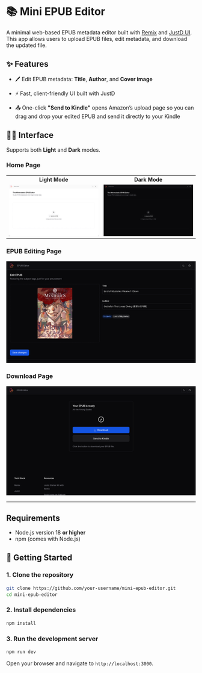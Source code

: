 # 📚 Mini EPUB Editor

A minimal web-based EPUB metadata editor built with [Remix](https://remix.run) and [JustD UI](https://justd.dev). This app allows users to upload EPUB files, edit metadata, and download the updated file.

## ✨ Features

- 🖊️ Edit EPUB metadata: **Title**, **Author**, and **Cover image**

- ⚡ Fast, client-friendly UI built with JustD

- 📤 One-click **"Send to Kindle"** opens Amazon’s upload page so you can drag and drop your edited EPUB and send it directly to your Kindle

## 💅🏻 Interface

Supports both **Light** and **Dark** modes.

### Home Page

<table> <tr> <td align="center"><strong>Light Mode</strong></td> <td align="center"><strong>Dark Mode</strong></td> </tr> <tr> <td><img src="./screenshots/home-page-light.png" alt="Light home page" width="100%"/></td> <td><img src="./screenshots/home-page-dark.png" alt="Dark home page" width="100%"/></td> </tr> </table>

### EPUB Editing Page

![Editing page](./screenshots/edit-page.png)

### Download Page

![Download page](./screenshots/download-page.png)

---

## Requirements

- Node.js version 18 **or higher**
- npm (comes with Node.js)

## 🚀 Getting Started

### 1. Clone the repository

```bash
git clone https://github.com/your-username/mini-epub-editor.git
cd mini-epub-editor

```

### 2. Install dependencies

```bash
npm install

```

### 3. Run the development server

```bash
npm run dev

```

Open your browser and navigate to `http://localhost:3000`.
